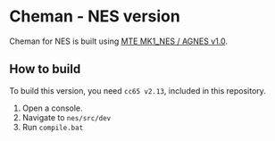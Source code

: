 # Cheman - NES version

Cheman for NES is built using [MTE MK1_NES / AGNES v1.0](https://github.com/mojontwins/MK1_NES).

## How to build

To build this version, you need `cc65 v2.13`, included in this repository.

1. Open a console.
2. Navigate to `nes/src/dev`
3. Run `compile.bat`

